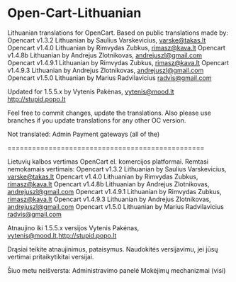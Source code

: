 Open-Cart-Lithuanian
====================

Lithuanian translations for OpenCart. Based on public translations made by:
Opencart v1.3.2 Lithuanian by Saulius Varskevicius, varske@takas.lt
Opencart v1.4.0 Lithuanian by Rimvydas Zubkus, rimasz@kava.lt
Opencart v1.4.8b Lithuanian by Andrejus Zlotnikovas, andrejuszl@gmail.com
Opencart v1.4.9.1 Lithuanian by Rimvydas Zubkus, rimasz@kava.lt
Opencart v1.4.9.3 Lithuanian by Andrejus Zlotnikovas, andrejuszl@gmail.com
Opencart v1.5.0 Lithuanian by Marius Radvilavicius radvis@gmail.com

Updated for 1.5.5.x by Vytenis Pakėnas, vytenis@mood.lt http://stupid.popo.lt

Feel free to commit changes, update the translations. Also please use branches if you update translations for any other OC version.

Not translated:
Admin
Payment gateways (all of the)

================================================

Lietuvių kalbos vertimas OpenCart el. komercijos platformai. Remtasi nemokamais vertimais:
Opencart v1.3.2 Lithuanian by Saulius Varskevicius, varske@takas.lt
Opencart v1.4.0 Lithuanian by Rimvydas Zubkus, rimasz@kava.lt
Opencart v1.4.8b Lithuanian by Andrejus Zlotnikovas, andrejuszl@gmail.com
Opencart v1.4.9.1 Lithuanian by Rimvydas Zubkus, rimasz@kava.lt
Opencart v1.4.9.3 Lithuanian by Andrejus Zlotnikovas, andrejuszl@gmail.com
Opencart v1.5.0 Lithuanian by Marius Radvilavicius radvis@gmail.com

Atnaujino iki 1.5.5.x versijos Vytenis Pakėnas, vytenis@mood.lt,http://stupid.popo.lt

Drąsiai teikite atnaujinimus, pataisymus. Naudokitės versijavimu, jei jūsų vertimai pritaikytikitai versijai.

Šiuo metu neišversta:
Administravimo panelė
Mokėjimų mechanizmai (visi)
